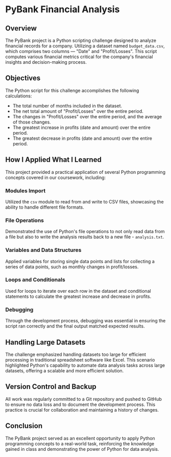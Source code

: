 # PyBank Financial Analysis

## Overview
The PyBank project is a Python scripting challenge designed to analyze financial records for a company. Utilizing a dataset named `budget_data.csv`, which comprises two columns — "Date" and "Profit/Losses". This script computes various financial metrics critical for the company's financial insights and decision-making process.

## Objectives
The Python script for this challenge accomplishes the following calculations:
- The total number of months included in the dataset.
- The net total amount of "Profit/Losses" over the entire period.
- The changes in "Profit/Losses" over the entire period, and the average of those changes.
- The greatest increase in profits (date and amount) over the entire period.
- The greatest decrease in profits (date and amount) over the entire period.

## How I Applied What I Learned
This project provided a practical application of several Python programming concepts covered in our coursework, including:

### Modules Import
Utilized the `csv` module to read from and write to CSV files, showcasing the ability to handle different file formats.

### File Operations
Demonstrated the use of Python's file operations to not only read data from a file but also to write the analysis results back to a new file - `analysis.txt`.

### Variables and Data Structures
Applied variables for storing single data points and lists for collecting a series of data points, such as monthly changes in profit/losses.

### Loops and Conditionals
Used for loops to iterate over each row in the dataset and conditional statements to calculate the greatest increase and decrease in profits.

### Debugging
Through the development process, debugging was essential in ensuring the script ran correctly and the final output matched expected results.

## Handling Large Datasets
The challenge emphasized handling datasets too large for efficient processing in traditional spreadsheet software like Excel. This scenario highlighted Python's capability to automate data analysis tasks across large datasets, offering a scalable and more efficient solution.

## Version Control and Backup
All work was regularly committed to a Git repository and pushed to GitHub to ensure no data loss and to document the development process. This practice is crucial for collaboration and maintaining a history of changes.

## Conclusion
The PyBank project served as an excellent opportunity to apply Python programming concepts to a real-world task, reinforcing the knowledge gained in class and demonstrating the power of Python for data analysis.